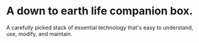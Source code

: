 # A down to earth life companion box.
A carefully picked stack of essential technology that's easy to understand, use, modify, and maintain.